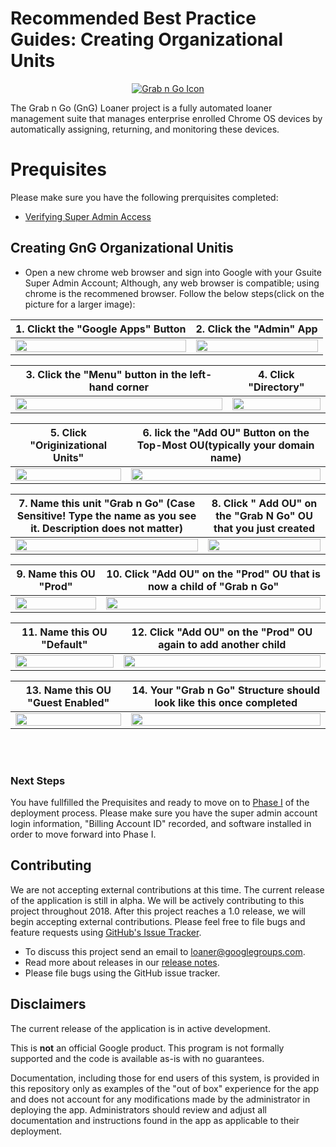 <!-- mdformat off(GitHub header) -->
Recommended Best Practice Guides: Creating Organizational Units
======
<!-- mdformat on -->

<p align="center">
  <a href="#grabngo--">
    <img src="https://storage.googleapis.com/gngloaners/gnglogo.png" alt="Grab n Go Icon" />
  </a>
</p>

The Grab n Go (GnG) Loaner project is a fully automated loaner management suite
that manages enterprise enrolled Chrome OS devices by automatically assigning,
returning, and monitoring these devices.


# Prequisites
Please make sure you have the following prerquisites completed:
*	[Verifying Super Admin Access](docs/deployment/prerequisites/verifysuperadminaccess/README.md)

## Creating GnG Organizational Unitis
*	Open a new chrome web browser and sign into Google with your Gsuite Super Admin Account;
Although, any web browser is compatible; using chrome is the recommened browser. 
Follow the below steps(click on the picture for a larger image):


**1.**	Clickt the "Google Apps" Button         |**2.**  Click the "Admin" App 
:-------------------------:|:-------------------------:
<a href="https://bit.ly/2EDMaiB"><img src="https://bit.ly/2NBdNM4" style="width:100%"/></a> |  <a href="https://bit.ly/2H6tWaW"><img src="https://bit.ly/2EDMaiB" style="width:100%"/></a>
 
 
**3.**	Click the "Menu" button in the left-hand corner        |**4.**  Click "Directory"
:-------------------------:|:-------------------------:
<a href="http://bit.ly/2HgTzpN"><img src="http://bit.ly/2UgZOxc" style="width:100%"/></a> |  <a href="http://bit.ly/2Equ0zr"><img src="http://bit.ly/2IKSZCX" style="width:100%"/></a>


**5.**	Click "Originizational Units"       |**6.**  lick the "Add OU" Button on the Top-Most OU(typically your domain name)
:-------------------------:|:-------------------------:
<a href="http://bit.ly/2ILTXPk"><img src="http://bit.ly/2BVuOeX" style="width:100%"/></a> |  <a href="http://bit.ly/2EGBBLn"><img src="http://bit.ly/2C20dwv" style="width:100%"/></a>



 **7.**	Name this unit "Grab n Go" (Case Sensitive! Type the name as you see it. Description does not matter)         |**8.**  Click " Add OU" on the "Grab N Go" OU that you just created
:-------------------------:|:-------------------------:
<a href="http://bit.ly/2NKunsI"><img src="http://bit.ly/2IWBBv9" style="width:100%"/></a> |  <a href="http://bit.ly/2TAgIdg"><img src="http://bit.ly/2EQiezM" style="width:100%"/></a> 



 **9.**	Name this OU "Prod"         |**10.**  Click "Add OU" on the "Prod" OU that is now a child of "Grab n Go" 
:-------------------------:|:-------------------------:
<a href="http://bit.ly/2Tw2HNH"><img src="http://bit.ly/2XEhDZe" style="width:100%"/></a> |  <a href="http://bit.ly/2H55MhF"><img src="http://bit.ly/2UqMyGs" style="width:100%"/></a> 


**11.**	Name this OU "Default"      |**12.**  Click "Add OU" on the "Prod" OU again to add another child
:-------------------------:|:-------------------------:
<a href="http://bit.ly/2Ti6tuN"><img src="http://bit.ly/2EHwvNK" style="width:100%"/></a> |  <a href="http://bit.ly/2XAdiGq"><img src="http://bit.ly/2NKtssi" style="width:100%"/></a> 


**13.**	Name this OU "Guest Enabled"         |**14.**  Your "Grab n Go" Structure should look like this once completed
:-------------------------:|:-------------------------:
<a href="http://bit.ly/2VD8kH7"><img src="http://bit.ly/2XILNuC" style="width:100%"/></a> |  <a href="http://bit.ly/2HioxgX"><img src="http://bit.ly/2XHNLLC" style="width:100%"/></a> 







<br></br>


### Next Steps
You have fullfilled the Prequisites and ready to move on to [Phase I]() of the deployment process. Please 
make sure you have the super admin account login information, "Billing Account ID" recorded, and software 
installed in order to move forward into Phase I.


## Contributing

We are not accepting external contributions at this time. The current release of
the application is still in alpha. We will be actively contributing to this
project throughout 2018. After this project reaches a 1.0 release, we will begin
accepting external contributions. Please feel free to file bugs and feature
requests using [GitHub's Issue
Tracker](https://github.com/google/loaner/issues).

* To discuss this project send an email to loaner@googlegroups.com.
* Read more about releases in our [release notes](docs/release_notes.md).
* Please file bugs using the GitHub issue tracker.


## Disclaimers

The current release of the application is in active development.

This is **not** an official Google product. This program is not formally
supported and the code is available as-is with no guarantees.

Documentation, including those for end users of this system, is provided in this
repository only as examples of the "out of box" experience for the app and does
not account for any modifications made by the administrator in deploying the
app. Administrators should review and adjust all documentation and instructions
found in the app as applicable to their deployment.
